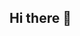 ## Hi there 👋

<!--
**Kaorinamizaki/Kaorinamizaki** is a ✨ _special_ ✨ repository because its `README.md` (this file) appears on your GitHub profile.

Meu nome é kaori
